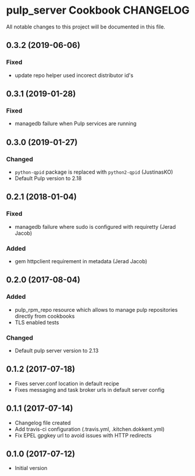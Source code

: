 # pulp_server Cookbook CHANGELOG
All notable changes to this project will be documented in this file.

## 0.3.2 (2019-06-06)

### Fixed
- update repo helper used incorect distributor id's

## 0.3.1 (2019-01-28)

### Fixed
- managedb failure when Pulp services are running

## 0.3.0 (2019-01-27)

### Changed
- `python-qpid` package is replaced with `python2-qpid` (JustinasKO)
- Default Pulp version to 2.18

## 0.2.1 (2018-01-04)

### Fixed
- managedb failure where sudo is configured with requiretty (Jerad Jacob)

### Added
- gem httpclient requirement in metadata (Jerad Jacob)

## 0.2.0 (2017-08-04)

### Added
- pulp_rpm_repo resource which allows to manage pulp repositories directly from cookbooks
- TLS enabled tests

### Changed
- Default pulp server version to 2.13

## 0.1.2 (2017-07-18)

- Fixes server.conf location in default recipe
- Fixes messaging and task broker urls in default server config

## 0.1.1 (2017-07-14)

- Changelog file created
- Add travis-ci configuration (.travis.yml, .kitchen.dokkent.yml)
- Fix EPEL gpgkey url to avoid issues with HTTP redirects

## 0.1.0 (2017-07-12)

- Initial version
